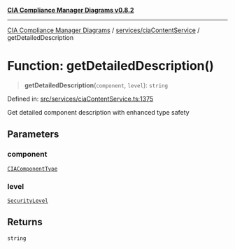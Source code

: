 [**CIA Compliance Manager Diagrams v0.8.2**](../../../README.md)

***

[CIA Compliance Manager Diagrams](../../../modules.md) / [services/ciaContentService](../README.md) / getDetailedDescription

# Function: getDetailedDescription()

> **getDetailedDescription**(`component`, `level`): `string`

Defined in: [src/services/ciaContentService.ts:1375](https://github.com/Hack23/cia-compliance-manager/blob/423c5d261c747ade8ca2550e176aa05168b5a31e/src/services/ciaContentService.ts#L1375)

Get detailed component description with enhanced type safety

## Parameters

### component

[`CIAComponentType`](../../../types/cia-services/type-aliases/CIAComponentType.md)

### level

[`SecurityLevel`](../../../types/cia/type-aliases/SecurityLevel.md)

## Returns

`string`
